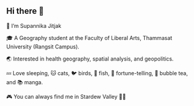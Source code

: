 ## Hi there 👋

👋 I’m Supannika Jitjak

🎓 A Geography student at the Faculty of Liberal Arts, Thammasat University (Rangsit Campus).

🌏 Interested in health geography, spatial analysis, and geopolitics.

💤 Love sleeping, 🐱 cats, 🐦 birds, 🐠 fish, 🔮 fortune-telling, 🧋 bubble tea, and 📚 manga.

🎮 You can always find me in Stardew Valley 🌾💛

